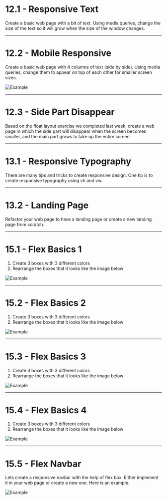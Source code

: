 # 12.1 - Responsive Text

Create a basic web page with a bit of text. Using media queries, change the size
of the text so it will grow when the size of the window changes.

---

# 12.2 - Mobile Responsive

Create a basic web page with 4 columns of text (side by side). Using media
queries, change them to appear on top of each other for smaller screen sizes.

![Example](https://i.imgur.com/CntM2is.png?1)

---

# 12.3 - Side Part Disappear

Based on the float layout exercise we completed last week, create a web page in
which the side part will disappear when the screen becomes smaller, and the main
part grows to take up the entire screen.

---

# 13.1 - Responsive Typography

There are many tips and tricks to create responsive design. One tip is to create
responsive typography using vh and vw.

---

# 13.2 - Landing Page

Refactor your web page to have a landing page or create a new landing page from
scratch.

---

# 15.1 - Flex Basics 1

1. Create 3 boxes with 3 different colors
2. Rearrange the boxes that it looks like the image below

![Example](https://i.imgur.com/jSQlIIR.png)

---

# 15.2 - Flex Basics 2

1. Create 3 boxes with 3 different colors
2. Rearrange the boxes that it looks like the image below

![Example](https://i.imgur.com/acJ8Pdh.png)

---

# 15.3 - Flex Basics 3

1. Create 3 boxes with 3 different colors
2. Rearrange the boxes that it looks like the image below

![Example](https://i.imgur.com/NhSXYt3.png)

---

# 15.4 - Flex Basics 4

1. Create 3 boxes with 3 different colors
2. Rearrange the boxes that it looks like the image below

![Example](https://i.imgur.com/lc4KN9v.png)

---

# 15.5 - Flex Navbar

Lets create a responsive navbar with the help of flex box. Either implement it
in your web page or create a new one. Here is an example.

![Example](https://i.imgur.com/BAMmZwq.png)
